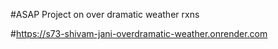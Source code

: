 
#ASAP Project on over dramatic weather rxns

#https://s73-shivam-jani-overdramatic-weather.onrender.com
